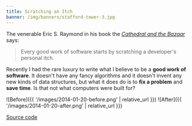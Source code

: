 ```yaml
---
title: Scratching an Itch
banner: /img/banners/stafford-tower-3.jpg
---
```


The venerable Eric S. Raymond in his book the *[Cathedral and the
Bazaar](http://www.catb.org/~esr/writings/homesteading/cathedral-bazaar/)*
says:

> Every good work of software starts by scratching a developer's
> personal itch.

Recently I had the rare luxury to write what I believe to be a **good
work of software**. It doesn't have any fancy algorithms and it
doesn't invent any new kinds of data structures, but what it does do
is to **fix a problem** and **save time**. Is that not what computers
were built for?

![Before]({{ '/images/2014-01-20-before.png' | relative_url }})
![After]({{ '/images/2014-01-20-after.png' | relative_url }})

<div class="btn-row">
<a href="https://github.com/ChrisCummins/liquid-src" class="btn btn-github">Source code</a>
</div>
